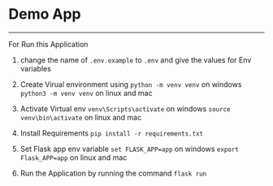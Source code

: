 # Demo App
---

For Run this Application

1. change the name of `.env.example` to `.env` and give the values for Env variables
2. Create Virual environment using 
    ```python -m venv venv``` on windows
    `python3 -m venv venv` on linux and mac
3. Activate Virtual env
    `venv\Scripts\activate` on windows
    `source venv\bin\activate` on linux and mac

4. Install Requirements
    `pip install -r requirements.txt`

5. Set Flask app env variable
    `set FLASK_APP=app` on windows
    `export Flask_APP=app` on linux and mac
6. Run the Application by running the command `flask run`